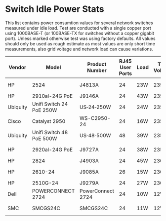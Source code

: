 # Switch Idle Power Stats

This list contains power consumtion values for several network switches
measured under idle load. Test are conducted with a single copper port
using 1000BASE-T (or 100BASE-TX for switches without a copper gigabit
port). Unless marked otherwise test was using factory defaults. All
values should only be used as rough estimate as most values are only
short time measurements, also grid voltage and network load can cause
variations.

| Vendor   | Model                    | Product Number    | RJ45 User Ports | Load | Test Voltage | Notes             |
|----------|--------------------------|-------------------|-----------------|------|--------------|-------------------|
| HP       | 2524                     | J4813A            | 24              | 23W  | 235V         | 100MBit/s only    |
| HP       | 2910al-24G PoE           | J9146A            | 24              | 43W  | 235V         |                   |
| Ubiquity | Unifi Switch 24 PoE 250W | US‑24‑250W        | 24              | 24W  | 235V         | Adopted           |
| Cisco    | Catalyst 2950            | WS-C2950-24       | 24              | 16W  | 235V         | 100MBit/s only    |
| Ubiquity | Unifi Switch 48 PoE 500W | US‑48‑500W        | 48              | 39W  | 235V         | Adopted           |
| HP       | 2920al-24G PoE           | J9727A            | 24              | 38W  | 235V         | EEE no change     |
| HP       | 2824                     | J4903A            | 24              | 45W  | 230V         |                   |
| HP       | 2610-24                  | J9085A            | 26              | 15W  | 230V         | 20x100 + 4x1000   |
| HP       | 2510G-24                 | J9279A            | 24              | 27W  | 230V         |                   |
| Dell     | POWERCONNECT 2724        | PowerConnect 2724 | 24              | 10W  |  12V         | Without stock PSU |
| SMC      | SMCGS24C                 | SMCGS24C          | 24              | 11W  |  12V         | Without stock PSU |
